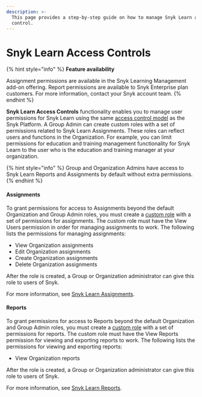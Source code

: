 ```yaml
---
description: >-
  This page provides a step-by-step guide on how to manage Snyk Learn access
  control.
---
```


# Snyk Learn Access Controls

{% hint style="info" %}
**Feature availability**

Assignment permissions are available in the Snyk Learning Management add-on offering. Report permissions are available to Snyk Enterprise plan customers. For more information, contact your Snyk account team.
{% endhint %}

**Snyk Learn Access Controls** functionality enables you to manage user permissions for Snyk Learn using the same [access control model](../snyk-admin/user-roles/user-role-management.md) as the Snyk Platform. A Group Admin can create custom roles with a set of permissions related to Snyk Learn Assignments. These roles can reflect users and functions in the Organization. For example, you can limit permissions for education and training management functionality for Snyk Learn to the user who is the education and training manager at your organization.

{% hint style="info" %}
Group and Organization Admins have access to Snyk Learn Reports and Assignments by default without extra permissions.
{% endhint %}

#### Assignments

To grant permissions for access to Assignments beyond the default Organization and Group Admin roles, you must create a [custom role](../snyk-admin/user-roles/custom-role-templates/snyk-learn-learning-admin.md) with a set of permissions for assignments. The custom role must have the View Users permission in order for managing assignments to work. The following lists the permissions for managing assignments:

* View Organization assignments&#x20;
* Edit Organization assignments
* Create Organization assignments
* Delete Organization assignments

After the role is created, a Group or Organization administrator can give this role to users of Snyk.&#x20;

For more information, see [Snyk Learn Assignments](snyk-learn-assignments.md).

#### Reports

To grant permissions for access to Reports beyond the default Organization and Group Admin roles, you must create a [custom role](../snyk-admin/user-roles/custom-role-templates/snyk-learn-learning-admin.md) with a set of permissions for reports. The custom role must have the View Reports permission for viewing and exporting reports to work. The following lists the permissions for viewing and exporting reports:

* View Organization reports

After the role is created, a Group or Organization administrator can give this role to users of Snyk.&#x20;

For more information, see [Snyk Learn Reports](snyk-learn-reports.md).

